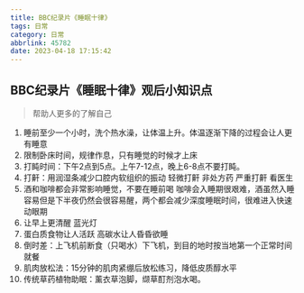 ```yaml
---
title: BBC纪录片《睡眠十律》
tags: 日常
category: 日常
abbrlink: 45782
date: 2023-04-18 17:15:42
---
```


## BBC纪录片《睡眠十律》观后小知识点

> 帮助人更多的了解自己



1. 睡前至少一个小时，洗个热水澡，让体温上升。体温逐渐下降的过程会让人更有睡意
2. 限制卧床时间，规律作息，只有睡觉的时候才上床
3. 打盹时间：下午2点到5点。上午7-12点，晚上6-8点不要打盹。
4. 打鼾：用润湿条减少口腔内软组织的振动  轻微打鼾 非处方药   严重打鼾 看医生
5. 酒和咖啡都会非常影响睡觉，不要在睡前喝    咖啡会入睡期很艰难，酒虽然入睡容易但是下半夜仍然会很容易醒，两个都会减少深度睡眠时间，很难进入快速动眼期
6. 让早上更清醒   蓝光灯
7. 蛋白质食物让人活跃  高碳水让人昏昏欲睡
8. 倒时差：上飞机前断食（只喝水）下飞机，到目的地时按当地第一个正常时间就餐
9. 肌肉放松法：15分钟的肌肉紧绷后放松练习，降低皮质醇水平
10. 传统草药植物助眠：薰衣草泡脚，缬草酊剂泡水喝。